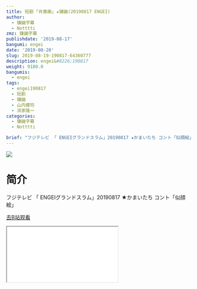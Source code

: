 ```yaml
---
title: 短剧 ｢肖像画｣ ★镰鼬(20190817 ENGEI)
author:
  - 镰鼬字幕
  - Notttti
zmz: 镰鼬字幕
publishdate: '2019-08-17'
bangumi: engei
date: '2019-08-20'
slug: 2019-08-19-190817-64360777
description: engei&#8226;190817
weight: 9180.0
bangumis:
  - engei
tags: 
  - engei190817 
  - 短剧
  - 镰鼬
  - 山内健司
  - 滨家隆一
categories:
  - 镰鼬字幕
  - Notttti

brief: "フジテレビ 「 ENGEIグランドスラム」20190817 ★かまいたち コント「似顔絵」"
---
```

![](https://raw.githubusercontent.com/tcgriffith/owaraisite/master/static/tmpimg/0738d964ebd7b9ff973ce6f50fb0e694957d625c.jpg.480.jpg)
# 简介  
フジテレビ
「 ENGEIグランドスラム」20190817
★かまいたち コント「似顔絵」  

[去B站观看](https://www.bilibili.com/video/av64360777/)
<div class ="resp-container"><iframe class="testiframe" src="//player.bilibili.com/player.html?aid=64360777"", scrolling="no", allowfullscreen="true" > </iframe></div> 
